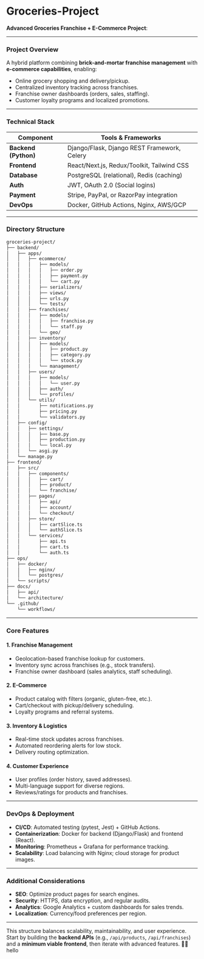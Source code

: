 # Groceries-Project
**Advanced Groceries Franchise + E-Commerce Project**:

---

### **Project Overview**  
A hybrid platform combining **brick-and-mortar franchise management** with **e-commerce capabilities**, enabling:  
- Online grocery shopping and delivery/pickup.  
- Centralized inventory tracking across franchises.  
- Franchise owner dashboards (orders, sales, staffing).  
- Customer loyalty programs and localized promotions.  

---

### **Technical Stack**  
| **Component**       | **Tools & Frameworks**                          |  
|----------------------|-------------------------------------------------|  
| **Backend (Python)** | Django/Flask, Django REST Framework, Celery     |  
| **Frontend**         | React/Next.js, Redux/Toolkit, Tailwind CSS      |  
| **Database**         | PostgreSQL (relational), Redis (caching)        |  
| **Auth**             | JWT, OAuth 2.0 (Social logins)                  |  
| **Payment**          | Stripe, PayPal, or RazorPay integration         |  
| **DevOps**           | Docker, GitHub Actions, Nginx, AWS/GCP          |  

---

### **Directory Structure**  
```bash
groceries-project/
├── backend/
│   ├── apps/
│   │   ├── ecommerce/
│   │   │   ├── models/
│   │   │   │   ├── order.py
│   │   │   │   ├── payment.py
│   │   │   │   └── cart.py
│   │   │   ├── serializers/
│   │   │   ├── views/
│   │   │   ├── urls.py
│   │   │   └── tests/
│   │   ├── franchises/
│   │   │   ├── models/
│   │   │   │   ├── franchise.py
│   │   │   │   └── staff.py
│   │   │   └── geo/
│   │   ├── inventory/
│   │   │   ├── models/
│   │   │   │   ├── product.py
│   │   │   │   ├── category.py
│   │   │   │   └── stock.py
│   │   │   └── management/
│   │   ├── users/
│   │   │   ├── models/
│   │   │   │   └── user.py
│   │   │   ├── auth/
│   │   │   └── profiles/
│   │   └── utils/
│   │       ├── notifications.py
│   │       ├── pricing.py
│   │       └── validators.py
│   ├── config/
│   │   ├── settings/
│   │   │   ├── base.py
│   │   │   ├── production.py
│   │   │   └── local.py
│   │   └── asgi.py
│   └── manage.py
├── frontend/
│   ├── src/
│   │   ├── components/
│   │   │   ├── cart/
│   │   │   ├── product/
│   │   │   └── franchise/
│   │   ├── pages/
│   │   │   ├── api/
│   │   │   ├── account/
│   │   │   └── checkout/
│   │   ├── store/
│   │   │   ├── cartSlice.ts
│   │   │   └── authSlice.ts
│   │   └── services/
│   │       ├── api.ts
│   │       ├── cart.ts
│   │       └── auth.ts
├── ops/
│   ├── docker/
│   │   ├── nginx/
│   │   └── postgres/
│   └── scripts/
├── docs/
│   ├── api/
│   └── architecture/
└── .github/
    └── workflows/
```

---

### **Core Features**  
#### **1. Franchise Management**  
- Geolocation-based franchise lookup for customers.  
- Inventory sync across franchises (e.g., stock transfers).  
- Franchise owner dashboard (sales analytics, staff scheduling).  

#### **2. E-Commerce**  
- Product catalog with filters (organic, gluten-free, etc.).  
- Cart/checkout with pickup/delivery scheduling.  
- Loyalty programs and referral systems.  

#### **3. Inventory & Logistics**  
- Real-time stock updates across franchises.  
- Automated reordering alerts for low stock.  
- Delivery routing optimization.  

#### **4. Customer Experience**  
- User profiles (order history, saved addresses).  
- Multi-language support for diverse regions.  
- Reviews/ratings for products and franchises.  

---

### **DevOps & Deployment**  
- **CI/CD**: Automated testing (pytest, Jest) + GitHub Actions.  
- **Containerization**: Docker for backend (Django/Flask) and frontend (React).  
- **Monitoring**: Prometheus + Grafana for performance tracking.  
- **Scalability**: Load balancing with Nginx; cloud storage for product images.  

---

### **Additional Considerations**  
- **SEO**: Optimize product pages for search engines.  
- **Security**: HTTPS, data encryption, and regular audits.  
- **Analytics**: Google Analytics + custom dashboards for sales trends.  
- **Localization**: Currency/food preferences per region.  

--- 

This structure balances scalability, maintainability, and user experience. Start by building the **backend APIs** (e.g., `/api/products`, `/api/franchises`) and a **minimum viable frontend**, then iterate with advanced features. 🛒🚀
hello
